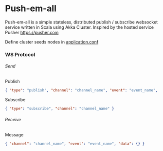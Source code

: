# Push-em-all

Push-em-all is a simple stateless, distributed publish / subscribe websocket service written in Scala
using Akka Cluster. Inspired by the hosted service Pusher https://pusher.com

Define cluster seeds nodes in [application.conf](./push-em-all/src/main/resources/application.conf)

### WS Protocol

###### Send

Publish

```json
{ "type": "publish", "channel": "channel_name", "event": "event_name", "data": {} }
```

Subscribe

```json
{ "type": "subscribe", "channel": "channel_name" }
```

###### Receive

Message

```json
{ "channel": "channel_name", "event": "event_name", "data": {} }
```

